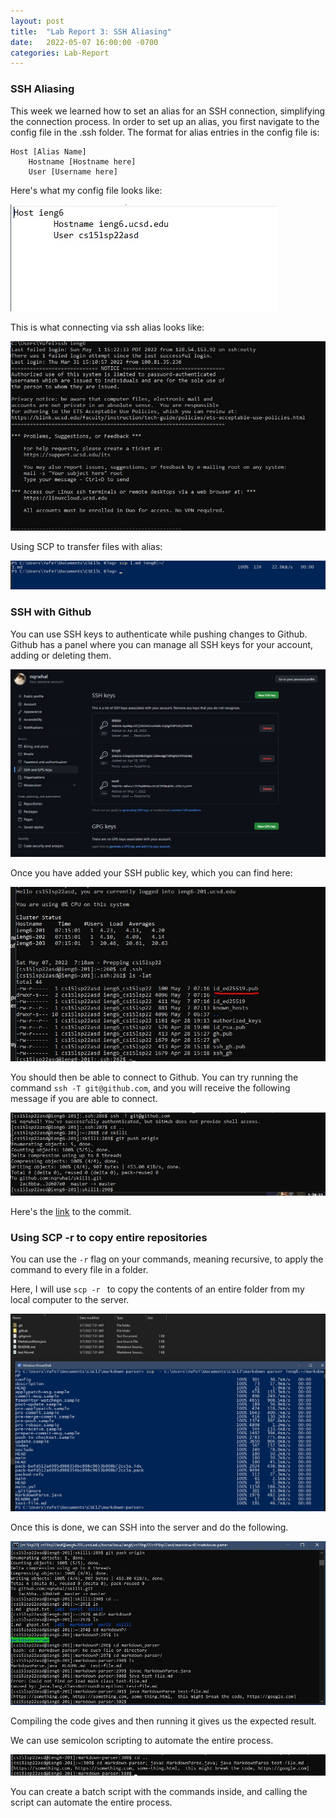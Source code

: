 ```yaml
---
layout: post
title:  "Lab Report 3: SSH Aliasing"
date:   2022-05-07 16:00:00 -0700
categories: Lab-Report 
---
```


### SSH Aliasing

This week we learned how to set an alias for an SSH connection, simplifying the connection process. In order to set up an alias, you first navigate to the config file in the .ssh folder. 
The format for alias entries in the config file is: 

``` 
Host [Alias Name]
    Hostname [Hostname here]
    User [Username here]
```

Here's what my config file looks like:

![hosts](https://github.com/nqrwhal/nqrwhal.github.io/blob/master/imgs/host.jpg?raw=true)


This is what connecting via ssh alias looks like:

![alias](https://github.com/nqrwhal/nqrwhal.github.io/blob/master/imgs/ssh.jpg?raw=true)


Using SCP to transfer files with alias:

![scp](https://github.com/nqrwhal/nqrwhal.github.io/blob/master/imgs/scp.jpg?raw=true)


### SSH with Github

You can use SSH keys to authenticate while pushing changes to Github.
Github has a panel where you can manage all SSH keys for your account, adding or deleting them.

![panel](https://github.com/nqrwhal/nqrwhal.github.io/blob/master/imgs/ghkeys.jpg?raw=true)

Once you have added your SSH public key, which you can find here:

![public](https://github.com/nqrwhal/nqrwhal.github.io/blob/master/imgs/keylocation.jpg?raw=true)


You should then be able to connect to Github. You can try running the command ```ssh -T git@github.com```, and you will receive the following message if you are able to connect.

![sshpush](https://github.com/nqrwhal/nqrwhal.github.io/blob/master/imgs/gitactions.jpg?raw=true)




Here's the [link](https://github.com/nqrwhal/skill1/commit/3d607e0f7b66d218b8d5a65b3b134ce90be2cd5a) to the commit.

### Using SCP -r to copy entire repositories


You can use the ```-r``` flag on your commands, meaning recursive, to apply the command to every file in a folder.

Here, I will use ```scp -r ``` to copy the contents of an entire folder from my local computer to the server.

![scpr](https://github.com/nqrwhal/nqrwhal.github.io/blob/master/imgs/scp-r.jpg?raw=true)

Once this is done, we can SSH into the server and do the following. 

![compile](https://github.com/nqrwhal/nqrwhal.github.io/blob/master/imgs/sshcompile.jpg?raw=true)

Compiling the code gives and then running it gives us the expected result.


We can use semicolon scripting to automate the entire process. 

![script](https://github.com/nqrwhal/nqrwhal.github.io/blob/master/imgs/scripting.jpg?raw=true)

You can create a batch script with the commands inside, and calling the script can automate the entire process.